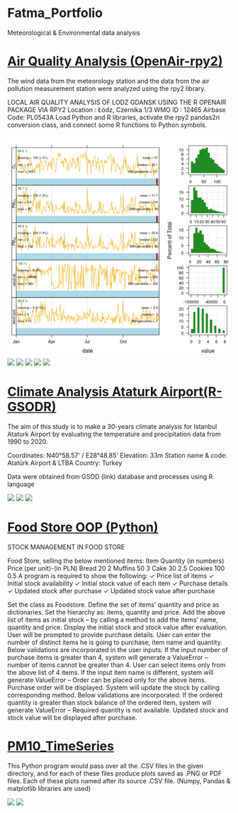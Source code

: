 # Fatma_Portfolio
Meteorological &amp; Environmental data analysis

# [Air Quality Analysis (OpenAir-rpy2)](https://github.com/eminfe/AirPollution-OpenAir-)
The wind data from the meteorology station and the data from the air pollution measurement station were analyzed using the rpy2 library.

LOCAL AIR QUALITY ANALYSIS OF LODZ GDANSK USING THE R OPENAIR PACKAGE VIA RPY2
Location : Łódz, Czernika 1/3
WMO ID : 12465
Airbase Code: PL0543A
Load Python and R libraries, activate the rpy2 pandas2ri conversion class, and connect some R functions to Python symbols.

![](/images/1.png)
![](https://github.com/eminfe/Fatma_Portfolio/blob/main/images/CalPlotO3.png)
![](https://github.com/eminfe/Fatma_Portfolio/blob/main/images/Hourly_PM10.png)
![](https://github.com/eminfe/Fatma_Portfolio/blob/main/images/Filter_polarFreq_PM10.png)
![](https://github.com/eminfe/Fatma_Portfolio/blob/main/images/TimeVariation_O3.png)
![](https://github.com/eminfe/Fatma_Portfolio/blob/main/images/timePlotPM25.png)


# [Climate Analysis Ataturk Airport(R-GSODR)](https://github.com/eminfe/ClimateAnalyse_AtaturkAirport)
The aim of this study is to make a 30-years climate analysis for 
Istanbul Ataturk Airport by evaluating the temperature and precipitation data from 1990 to 2020.

Coordinates: N40°58.57' / E28°48.85'
Elevation: 33m
Station name & code: Atatürk Airport & LTBA
Country: Turkey

Data were obtained from GSOD (link) database and processes using R language 

![](https://github.com/eminfe/Fatma_Portfolio/blob/main/images/Figure7.png)
![](https://github.com/eminfe/Fatma_Portfolio/blob/main/images/Figure8.png)
![](https://github.com/eminfe/Fatma_Portfolio/blob/main/images/Figure10.png)

# [Food Store OOP (Python)](https://github.com/eminfe/FoodStore_OOP-Python-)

STOCK MANAGEMENT IN FOOD STORE 

Food Store, selling the below mentioned items:
Item          Quantity (in numbers)      Price (per unit)-(in PLN)
Bread                20                        2
Muffins              50                        3
Cake                 30                       2.5
Cookies              100                      0.5
A program is required to show the following:
✓ Price list of items
✓ Initial stock availability
✓ Initial stock value of each item
✓ Purchase details
✓ Updated stock after purchase
✓ Updated stock value after purchase

Set the class as Foodstore.
Define the set of items’ quantity and price as dictionaries.
Set the hierarchy as: items, quantity and price.
Add the above list of items as initial stock – by calling a method to add the items’ name, quantity and price.
Display the initial stock and stock value after evaluation.
User will be prompted to provide purchase details.
User can enter the number of distinct items he is going to purchase, item name and quantity. Below validations are incorporated in the user inputs:
If the input number of purchase items is greater than 4, system will generate a ValueError – number of items cannot be greater than 4.
User can select items only from the above list of 4 items. If the input item name is different, system will generate ValueError – Order can be placed only for the above items.
Purchase order will be displayed.
System will update the stock by calling corresponding method. Below validations are incorporated:
If the ordered quantity is greater than stock balance of the ordered item, system will generate ValueError – Required quantity is not available.
Updated stock and stock value will be displayed after purchase.

# [PM10_TimeSeries](https://github.com/eminfe/PM10_TimeSeries)

This Python program would pass over all the .CSV files in the given directory, and for each of these files produce plots saved as .PNG or PDF files. Each of these plots named after its source .CSV file. (Numpy, Pandas & matplotlib libraries are used)

![](https://github.com/eminfe/Fatma_Portfolio/blob/main/images/time_series.png)
![](https://github.com/eminfe/Fatma_Portfolio/blob/main/images/DsDuszniMOB.csv.png)
